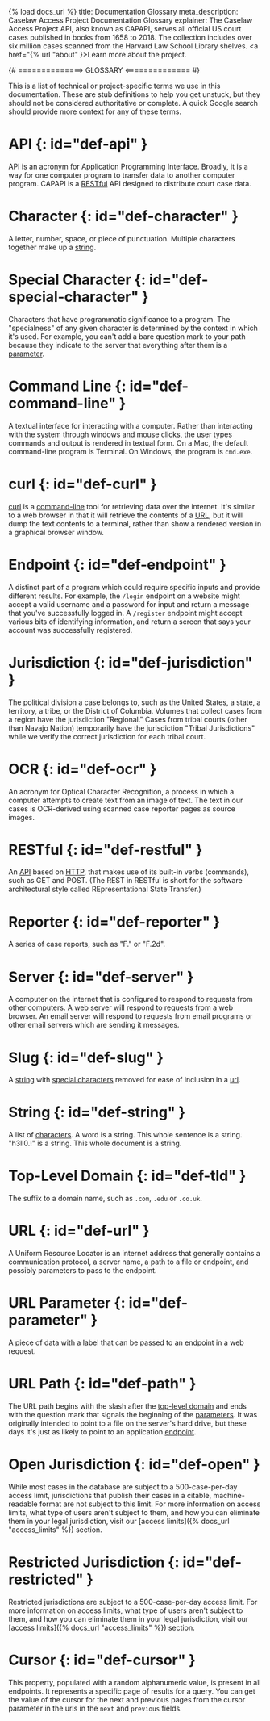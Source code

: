 {% load docs_url %}
title: Documentation Glossary
meta_description: Caselaw Access Project Documentation Glossary
explainer: The Caselaw Access Project API, also known as CAPAPI, serves all official US court cases published in books from 1658 to 2018. The collection includes over six million cases scanned from the Harvard Law School Library shelves. <a href="{% url "about" }>Learn more about the project</a>.

{# ==============> GLOSSARY <============== #}
  
This is a list of technical or project-specific terms we use in this documentation. These are stub definitions to help
you get unstuck, but they should not be considered authoritative or complete. A quick Google search should provide more
context for any of these terms.

# API {: id="def-api" }
API is an acronym for Application Programming Interface. Broadly, it is a way for one computer program to transfer
data to another computer program. CAPAPI is a [RESTful](#def-restful) API designed to distribute court case data.


# Character {: id="def-character" }
A letter, number, space, or piece of punctuation. Multiple characters together make up a [string](#def-string).
  
  
# Special Character {: id="def-special-character" }
Characters that have programmatic significance to a program. The "specialness" of any given
character is determined by the context in which it's used. For example, you can't add a bare question mark to your path
because they indicate to the server that everything after them is a [parameter](#def-parameter).


# Command Line {: id="def-command-line" }
A textual interface for interacting with a computer. Rather than interacting with the system through windows
 and mouse clicks, the user types commands and output is rendered in textual form. On a Mac, the default command-line
 program is Terminal. On Windows, the program is `cmd.exe`.


# curl {: id="def-curl" }
[curl](https://curl.haxx.se/) is a [command-line](#def-command-line) tool for retrieving data over the
internet. It's similar to a web browser in that it will retrieve the contents of a [URL](#def-url), but it will dump the
 text contents to a terminal, rather than show a rendered version in a graphical browser window.
  
  
# Endpoint {: id="def-endpoint" }
A distinct part of a program which could require specific inputs and provide
different results. For example, the `/login` endpoint on a website might accept a valid username and a password for
input and return a message that you've successfully logged in. A `/register` endpoint might accept various bits of
identifying information, and return a screen that says your account was successfully registered.
  

# Jurisdiction {: id="def-jurisdiction" }
The political division a case belongs to, such as the United States, a state, a
territory, a tribe, or the District of Columbia. Volumes that collect cases from a region have the jurisdiction
"Regional." Cases from tribal courts (other than Navajo Nation) temporarily have the jurisdiction "Tribal Jurisdictions"
while we verify the correct jurisdiction for each tribal court.


# OCR {: id="def-ocr" }
An acronym for Optical Character Recognition, a process in which a computer attempts to create text from an image of text.
The text in our cases is OCR-derived using scanned case reporter pages as source images.


# RESTful {: id="def-restful" }
An [API](#def-api) based on [HTTP](https://en.wikipedia.org/wiki/Hypertext_Transfer_Protocol), that makes use
of its built-in verbs (commands), such as GET and POST. (The REST in RESTful is short for the software architectural
style called REpresentational State Transfer.)


# Reporter {: id="def-reporter" }
A series of case reports, such as "F." or "F.2d".


# Server {: id="def-server" }
A computer on the internet that is configured to respond to requests from other computers. A web
server will respond to requests from a web browser. An email server will respond to requests from email programs or
other email servers which are sending it messages.


# Slug {: id="def-slug" }
A [string](#def-string) with [special characters](#def-special-character) removed for ease of inclusion in a
[url](#def-url).


# String {: id="def-string" }
A list of [characters](#def-character). A word is a
string. This whole sentence is a string. "h3ll0.!" is a string. This whole document is a string.


# Top-Level Domain {: id="def-tld" }
The suffix to a domain name, such as `.com`, `.edu` or `.co.uk`.


# URL {: id="def-url" }
A Uniform Resource Locator is an internet address that generally contains a communication protocol, a server
name, a path to a file or endpoint, and possibly parameters to pass to the endpoint.


# URL Parameter {: id="def-parameter" }
A piece of data with a label that can be passed to an [endpoint](#def-endpoint) in a web request.


# URL Path {: id="def-path" }
The URL path begins with the slash after the [top-level domain](#def-tld) and ends with the question mark that signals
 the beginning of the [parameters](#def-parameter). It was originally intended to point to a file on the server's hard 
 drive, but these days it's just as likely to point to an application [endpoint](#def-endpoint).


# Open Jurisdiction {: id="def-open" }
While most cases in the database are subject to a 500-case-per-day access limit, jurisdictions that publish their
cases in a citable, machine-readable format are not subject to this limit. 
For more information on access limits, what type of users aren't subject to them, and how you can eliminate them in your
legal jurisdiction, visit our [access limits]({% docs_url "access_limits" %}) section.


# Restricted Jurisdiction {: id="def-restricted" }
Restricted jurisdictions are subject to a 500-case-per-day access limit.
For more information on access limits, what type of users aren't subject to them, and how you can eliminate them in your
legal jurisdiction, visit our [access limits]({% docs_url "access_limits" %}) section.


# Cursor {: id="def-cursor" }
This property, populated with a random alphanumeric value, is present in all endpoints. It represents a specific page
of results for a query. You can get the value of the cursor for the next and previous pages from the cursor parameter in
the urls in the `next` and `previous` fields.
